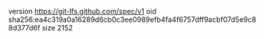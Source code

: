 version https://git-lfs.github.com/spec/v1
oid sha256:ea4c319a0a16289d6cb0c3ee0989efb4fa4f6757dff9acbf07d5e9c88d377d6f
size 2152

